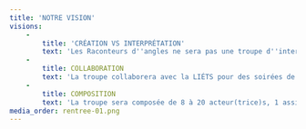 ```yaml
---
title: 'NOTRE VISION'
visions:
    -
        title: 'CRÉATION VS INTERPRÉTATION'
        text: 'Les Raconteurs d''angles ne sera pas une troupe d''interprétation qui se base sur un texte déjà écrit. Les membres le créeront entièrement au cours de l''année. Ainsi, leurs voix pourront être entendues sur divers sujets et sous la forme souhaitée.'
    -
        title: COLLABORATION
        text: 'La troupe collaborera avec la LIÉTS pour des soirées de théâtre improvisé, Radio Sans Génie pour leur expérience en technique de scène, l’Exutoire pour l''écriture et la captation des quatre spectacles ainsi que MusiqueÉTS pour la bande son.'
    -
        title: COMPOSITION
        text: 'La troupe sera composée de 8 à 20 acteur(trice)s, 1 assistant(e) à la metteure en scène professionnelle et d''autres personnes s''ajouteront pour la conception des décors, costumes, accessoires ainsi qu’à la régie pour l’éclairage et le son.'
media_order: rentree-01.png
---
```


